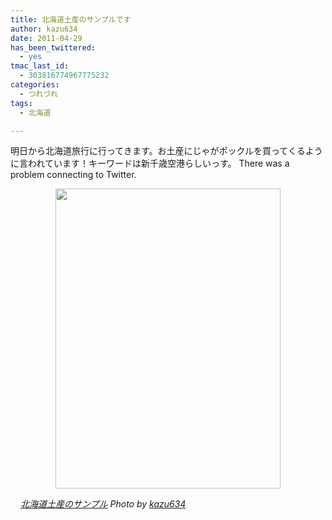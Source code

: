 ```yaml
---
title: 北海道土産のサンプルです
author: kazu634
date: 2011-04-29
has_been_twittered:
  - yes
tmac_last_id:
  - 303816774967775232
categories:
  - つれづれ
tags:
  - 北海道

---
```

明日から北海道旅行に行ってきます。お土産にじゃがポックルを買ってくるように言われています！キーワードは新千歳空港らしいっす。 There was a problem connecting to Twitter. 

<p style="text-align: center;">
<a href="http://blog.kazu634.com/2011/04/29/%e5%8c%97%e6%b5%b7%e9%81%93%e5%9c%9f%e7%94%a3%e3%81%ae%e3%82%b5%e3%83%b3%e3%83%97%e3%83%ab%e3%81%a7%e3%81%99/attachment/994/" onclick="__gaTracker('send', 'event', 'outbound-article', 'http://blog.kazu634.com/2011/04/29/%e5%8c%97%e6%b5%b7%e9%81%93%e5%9c%9f%e7%94%a3%e3%81%ae%e3%82%b5%e3%83%b3%e3%83%97%e3%83%ab%e3%81%a7%e3%81%99/attachment/994/', '');" title=''><img width="360" height="480" src="http://blog.kazu634.com/wp-content/uploads/2012/06/jpg85" class="attachment-large aligncenter wp-image-994" alt="" title="" srcset="http://blog.kazu634.com/wp-content/uploads/2012/06/jpg85-225x300. 225w, http://blog.kazu634.com/wp-content/uploads/2012/06/jpg85 360w" sizes="(max-width: 360px) 100vw, 360px" /></a>
</p>

<cite class="flickr_photographer"><img src="http://www.flickr.com/favicon.ico" alt="" width="16" /><a href="http://www.flickr.com/photos/42332031@N02/5667085669/" onclick="__gaTracker('send', 'event', 'outbound-article', 'http://www.flickr.com/photos/42332031@N02/5667085669/', '北海道土産のサンプル');" rel="nofollow"  target="_blank">北海道土産のサンプル</a> Photo by <a href="http://www.flickr.com/photos/42332031@N02/" onclick="__gaTracker('send', 'event', 'outbound-article', 'http://www.flickr.com/photos/42332031@N02/', 'kazu634');" rel="nofollow"  target="_blank">kazu634</a></cite>
